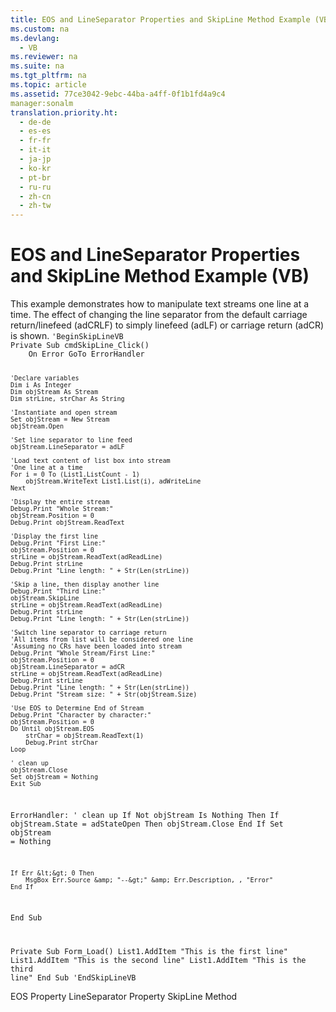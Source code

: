 ```yaml
---
title: EOS and LineSeparator Properties and SkipLine Method Example (VB)
ms.custom: na
ms.devlang: 
  - VB
ms.reviewer: na
ms.suite: na
ms.tgt_pltfrm: na
ms.topic: article
ms.assetid: 77ce3042-9ebc-44ba-a4ff-0f1b1fd4a9c4
manager:sonalm
translation.priority.ht: 
  - de-de
  - es-es
  - fr-fr
  - it-it
  - ja-jp
  - ko-kr
  - pt-br
  - ru-ru
  - zh-cn
  - zh-tw
---
```

# EOS and LineSeparator Properties and SkipLine Method Example (VB)
<?xml version="1.0" encoding="utf-8"?>
<developerReferenceWithoutSyntaxDocument xmlns="http://ddue.schemas.microsoft.com/authoring/2003/5" xmlns:xlink="http://www.w3.org/1999/xlink" xmlns:xsi="http://www.w3.org/2001/XMLSchema-instance" xsi:schemaLocation="http://ddue.schemas.microsoft.com/authoring/2003/5 http://dduestorage.blob.core.windows.net/ddueschema/developer.xsd">
  <introduction>
    <para>This example demonstrates how to manipulate text streams one line at a time. The effect of changing the line separator from the default carriage return/linefeed (<legacyBold>adCRLF</legacyBold>) to simply linefeed (<legacyBold>adLF</legacyBold>) or carriage return (<legacyBold>adCR</legacyBold>) is shown.</para>
    <code>'BeginSkipLineVB
Private Sub cmdSkipLine_Click()
    On Error GoTo ErrorHandler
    
    'Declare variables
    Dim i As Integer
    Dim objStream As Stream
    Dim strLine, strChar As String
    
    'Instantiate and open stream
    Set objStream = New Stream
    objStream.Open
    
    'Set line separator to line feed
    objStream.LineSeparator = adLF
       
    'Load text content of list box into stream
    'One line at a time
    For i = 0 To (List1.ListCount - 1)
        objStream.WriteText List1.List(i), adWriteLine
    Next
    
    'Display the entire stream
    Debug.Print "Whole Stream:"
    objStream.Position = 0
    Debug.Print objStream.ReadText
        
    'Display the first line
    Debug.Print "First Line:"
    objStream.Position = 0
    strLine = objStream.ReadText(adReadLine)
    Debug.Print strLine
    Debug.Print "Line length: " + Str(Len(strLine))
    
    'Skip a line, then display another line
    Debug.Print "Third Line:"
    objStream.SkipLine
    strLine = objStream.ReadText(adReadLine)
    Debug.Print strLine
    Debug.Print "Line length: " + Str(Len(strLine))
    
    'Switch line separator to carriage return
    'All items from list will be considered one line
    'Assuming no CRs have been loaded into stream
    Debug.Print "Whole Stream/First Line:"
    objStream.Position = 0
    objStream.LineSeparator = adCR
    strLine = objStream.ReadText(adReadLine)
    Debug.Print strLine
    Debug.Print "Line length: " + Str(Len(strLine))
    Debug.Print "Stream size: " + Str(objStream.Size)
    
    'Use EOS to Determine End of Stream
    Debug.Print "Character by character:"
    objStream.Position = 0
    Do Until objStream.EOS
        strChar = objStream.ReadText(1)
        Debug.Print strChar
    Loop
    
    ' clean up
    objStream.Close
    Set objStream = Nothing
    Exit Sub
    
ErrorHandler:
    ' clean up
    If Not objStream Is Nothing Then
        If objStream.State = adStateOpen Then objStream.Close
    End If
    Set objStream = Nothing
    
    If Err &lt;&gt; 0 Then
        MsgBox Err.Source &amp; "--&gt;" &amp; Err.Description, , "Error"
    End If
End Sub

Private Sub Form_Load()
    List1.AddItem "This is the first line"
    List1.AddItem "This is the second line"
    List1.AddItem "This is the third line"
End Sub
'EndSkipLineVB</code>
  </introduction>
  <relatedTopics>
<link xlink:href="57e08c5f-f3ed-4ecd-8c66-50b83b1031d1">EOS Property</link>
<link xlink:href="0b20fbb8-6b83-48ec-b442-f96c8a4bafbb">LineSeparator Property</link>
<link xlink:href="0abc00fe-ee09-4c8e-b1f2-48ee9c5f3329">SkipLine Method</link>
</relatedTopics>
</developerReferenceWithoutSyntaxDocument>